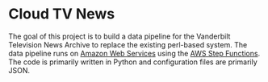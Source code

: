# Cloud TV News
The goal of this project is to build a data pipeline for the Vanderbilt Television News Archive to replace the existing perl-based system. The data pipeline runs on [Amazon Web Services](https://aws.amazon.com/) using the [AWS Step Functions](https://aws.amazon.com/step-functions/). The code is primarily written in Python and configuration files are primarily JSON.
